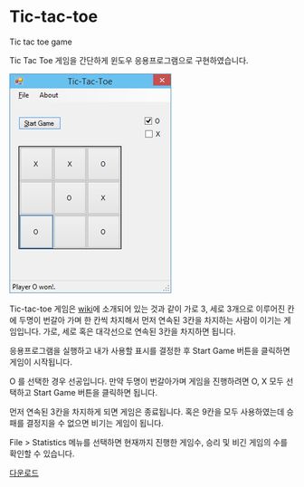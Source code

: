 # Tic-tac-toe
Tic tac toe game

Tic Tac Toe 게임을 간단하게 윈도우 응용프로그램으로 구현하였습니다.

![실행화면](./img/tictactoe.png)

Tic-tac-toe 게임은 [wiki](http://en.wikipedia.org/wiki/Tic-tac-toe)에 소개되어 있는 것과 같이 가로 3, 세로 3개으로 이루어진 칸에 두명이 번갈아 가며 한 칸씩 차지해서 먼저 연속된 3칸을 차지하는 사람이 이기는 게임입니다.
가로, 세로 혹은 대각선으로 연속된 3칸을 차지하면 됩니다.

응용프로그램을 실행하고 내가 사용할 표시를 결정한 후 Start Game 버튼을 클릭하면 게임이 시작됩니다.

O 를 선택한 경우 선공입니다. 만약 두명이 번갈아가며 게임을 진행하려면 O, X 모두 선택하고 Start Game 버튼을 클릭하면 됩니다.

먼저 연속된 3칸을 차지하게 되면 게임은 종료됩니다. 혹은 9칸을 모두 사용하였는데 승패를 결정지을 수 없으면 비기는 게임이 됩니다.

File > Statistics 메뉴를 선택하면 현재까지 진행한 게임수, 승리 및 비긴 게임의 수를 확인할 수 있습니다.

[다운로드](./img/TicTacToe.zip)